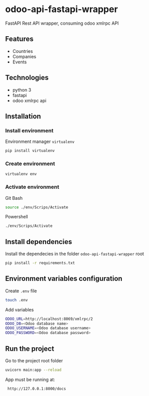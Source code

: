 # odoo-api-fastapi-wrapper
FastAPI Rest API wrapper, consuming odoo xmlrpc API


## Features
- Countries
- Companies
- Events


## Technologies
- python 3
- fastapi
- odoo xmlrpc api

## Installation

### Install environment
Environment manager `virtualenv`
```bash
pip install virtualenv
```

### Create environment
```bash
virtualenv env
```

### Activate environment
Git Bash
```bash
source ./env/Scrips/Activate
```

Powershell
```bash
./env/Scrips/Activate
```
## Install dependencies

Install the dependecies in the folder `odoo-api-fastapi-wrapper` root

```bash
pip install -r requirements.txt
```
## Environment variables configuration

Create `.env` file
```bash
touch .env
```

Add variables
```bash
ODOO_URL=http://localhost:8069/xmlrpc/2
ODOO_DB=<Odoo database name>
ODOO_USERNAME=<Odoo database username>
ODOO_PASSWORD=<Odoo database password>
```

## Run the project
Go to the project root folder
```bash
uvicorn main:app --reload
```

App must be running at:
```bash
 http://127.0.0.1:8000/docs
```



